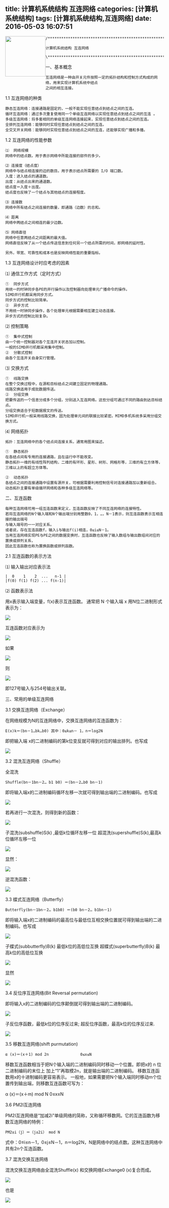 title: 计算机系统结构 互连网络
categories: [计算机系统结构]
tags: [计算机系统结构,互连网络]
date: 2016-05-03 16:07:51
---
<img src="http://7xta8e.com2.z0.glb.clouddn.com/TB1sw10LFXXXXbOXXXXXXXXXXXX_%21%210-item_pic.jpg" style="height:128px;float:left;"/>

	/********************************************************************\

	计算机系统结构 互连网络

	\********************************************************************/

<!--more-->
一、基本概念

	互连网络是一种由开关元件按照一定的拓扑结构和控制方式构成的网络，用来实现计算机系统中结点
	之间的相互连接。

1.1 互连网络的种类

	静态互连网络：连接通路是固定的，一般不能实现任意结点到结点之间的互连。
	循环互连网络：通过多次重复使用同一个单级互连网络以实现任意结点到结点之间的互连 。
	多级互连网络：将多套相同的单级互连网络连接起来，实现任意结点到结点之间的互连。
	全排列互连网络：能够同时实现任意结点到结点之间的互连。
	全交叉开关网络：能够同时实现任意结点到结点之间的互连，还能够实现广播和多播。

1.2 互连网络的性能参数

	⑴  网络规模
	网络中的结点数。用于表示网络中所能连接的部件的多少。

	⑵ 连接度（结点度）
	网络中与结点相连接的边的数目。用于表示结点所需要的 I/O 端口数。
	入度：进入结点的通道数。
	出度：从结点出来的通道数。
	结点度＝入度＋出度。
	结点度也反映了一个结点与其他结点的连接程度。

	⑶ 连接数
	网络中所有结点之间连接的数量，即通路（边数）的总和。

	⑷ 距离
	网络中两结点之间相连的最少边数。

	⑸ 网络直径
	网络中任意两结点之间距离的最大值。
	网络直径反映了从一个结点传送信息到任何另一个结点所需的时间，即网络的延时性。

	另外，带宽、可靠性和成本也是反映网络性能的重要指标。

1.3 互连网络设计时应考虑的因素

⑴  通信工作方式（定时方式）

	①  同步方式
	用统一的时钟同步各PE的并行操作以及控制器向处理单元广播命令的操作。
	SIMD并行机都采用同步方式。
	同步方式的控制比较简单。
	②  异步方式
	不用统一时钟同步操作，各个处理单元根据需要相互建立动态连接。    
	异步方式的控制比较复杂。

⑵  控制策略

	①  集中式控制
	由一个统一控制器对各个互连开关状态加以控制。
	一般的SIMD并行机都采用集中控制。
	②  分散式控制
	由各个互连开关自身实行管理。

⑶ 交换方式

	①  线路交换
	在整个交换过程中，在源和目标结点之间建立固定的物理通路。
	线路交换适用于成批数据传送。
	②  分组交换
	把要传送的一个信息分成多个分组，分别送入互连网络。这些分组可通过不同的路由到达目标结点。
	分组交换适合于短数据报文的传送。
	SIMD并行机一般采用线路交换，因为处理单元间的联接比较紧密。MIMD多机系统多采用分组交换方式。

⑷ 网络拓扑

	拓扑：互连网络中的各个结点间连接关系，通常用图来描述。

	①  静态拓扑
	在各结点间有专用的连接通路，且在运行中不能改变。
	静态拓扑一维的有线性阵列结构，二维的有环形、星形、树形、网格形等，三维的有立方体等，三维以上的有超立方体等。

	②  动态拓扑
	各结点之间的连接通路中设置有源开关，可根据需要利用控制信号对连接通路加以重新组合。
	动态拓扑主要有单级循环网络和各种多级互连网络等。

二、互连函数

	每种互连网络可用一组互连函数来定义，互连函数反映了不同互连网络的连接特性。
	若将互连网络的N个输入端和N个输出端分别用整数0，1，…，N－1表示，则互连函数表示互相连接的输出端号
	与输入端号的一一对应关系。
	或者说，存在互连函数f，输入i与输出f(i)相连，0≤i≤N－1。
	当用互连网络实现PE与PE之间的数据变换时，互连函数也反映了输入数组与输出数组间对应的置换或排列关系，
	因此互连函数也称为置换函数或排列函数。

2.1 互连函数的表示方法

⑴ 输入输出对应表示法

	|  0    1    2  ...   n-1 |
	|f(0) f(1) f(2) ... f(n-1)|

⑵  函数表示法

用x表示输入端变量，f(x)表示互连函数。
通常把 N 个输入端 x 用N位二进制形式表示为：

![](http://7xta8e.com1.z0.glb.clouddn.com/QQ%E6%88%AA%E5%9B%BE20160503162816.jpg)

互连函数对应表示为

![](http://7xta8e.com1.z0.glb.clouddn.com/QQ%E6%88%AA%E5%9B%BE20160503162830.jpg)

如果

![](http://7xta8e.com1.z0.glb.clouddn.com/QQ%E6%88%AA%E5%9B%BE20160503162845.jpg)

则

![](http://7xta8e.com1.z0.glb.clouddn.com/QQ%E6%88%AA%E5%9B%BE20160503162856.jpg)

即127号输入与254号输出关联。

三、常用的单级互连网络

3.1 交换互连网络（Exchange）

在网络规模为N的互连网络中，交换互连网络的互连函数为：

    E(x)k＝(bn－1…bk…b0) 其中：0≤k≤n－ 1，n＝log2N

即把输入端 x的二进制编码的第k位变反就可得到对应的输出排列。也写成

![](http://7xta8e.com1.z0.glb.clouddn.com/QQ%E6%88%AA%E5%9B%BE20160503163600.jpg)

3.2 混洗互连网络（Shuffle）

全混洗

	Shuffle(bn－1bn－2… b1 b0) ＝(bn－2…b0 bn－1)

即将输入端x的二进制编码循环左移一次就可得到输出端的二进制编码。也写成

![](http://7xta8e.com1.z0.glb.clouddn.com/QQ%E6%88%AA%E5%9B%BE20160503163908.jpg)

若再进行一次混洗，则得到新的函数：

![](http://7xta8e.com1.z0.glb.clouddn.com/QQ%E6%88%AA%E5%9B%BE20160503164829.jpg)

子混洗(subshuffle)S(k) ,最低k位循环左移一位
超混洗(supershuffle)S(k),最高k位循环左移一位

![](http://7xta8e.com1.z0.glb.clouddn.com/QQ%E6%88%AA%E5%9B%BE20160503164226.jpg)

显然：

![](http://7xta8e.com1.z0.glb.clouddn.com/QQ%E6%88%AA%E5%9B%BE20160503164517.jpg)

逆混洗函数：

![](http://7xta8e.com1.z0.glb.clouddn.com/QQ%E6%88%AA%E5%9B%BE20160503164208.jpg)

3.3 蝶式互连网络（Butterfly）

	Butterfly(bn－1bn－2… b1b0) ＝(b0 bn－2… b1bn－1)

即将输入端x的二进制编码的最高位与最低位互相交换位置就可得到输出端的二进制编码。也写成

![](http://7xta8e.com1.z0.glb.clouddn.com/QQ%E6%88%AA%E5%9B%BE20160503165048.jpg)

子蝶式(subbutterfly)B(k) 最低k位的高低位互换
超蝶式(superbutterfly)B(k) 最高k位的高低位互换

![](http://7xta8e.com1.z0.glb.clouddn.com/QQ%E6%88%AA%E5%9B%BE20160503165222.jpg)

显然

![](http://7xta8e.com1.z0.glb.clouddn.com/QQ%E6%88%AA%E5%9B%BE20160503165308.jpg)

3.4 反位序互连网络(Bit Reversal permutation) 

即将输入x的二进制编码的位序颠倒就可得到输出端的二进制编码。

![](http://7xta8e.com1.z0.glb.clouddn.com/QQ%E6%88%AA%E5%9B%BE20160503165409.jpg)

子反位序函数，最低k位的位序反过来;
超反位序函数，最高k位的位序反过来.

![](http://7xta8e.com1.z0.glb.clouddn.com/QQ%E6%88%AA%E5%9B%BE20160503165503.jpg)

3.5 移数互连网络(shift purmutation)

	α (x)＝(x＋1) mod 2n              0≤x≤N

移数互连函数相当于把N个输入端的二进制编码同时移动一个位置。即把x的 n 位二进制编码的末位上
加上“1”再取模2n，就是输出端的二进制编码。
移数互连函数用x的十进制编码更容易表示。
一般地，如果需要把N个输入端同时移动m个位置传到输出端，则移数互连函数可写为：

   α (x)＝(x＋m) mod N              0≤x≤N

3.6 PM2I互连网络

PM2I互连网络是“加减2i”单级网络的简称，又称循环移数网。它的互连函数为移数互连网络的特例：

    PM2±i（j）＝（j±2i） mod N

式中：0≤i≤n－1，0≤j≤N－1，n＝log2N，N是网络中的结点数。这种互连网络中共有2n个互连函数。

3.7 混洗交换互连网络

混洗交换互连网络由全混洗Shuffle(x) 和交换网络Exchange0 (x)复合而成。

![](http://7xta8e.com1.z0.glb.clouddn.com/QQ%E6%88%AA%E5%9B%BE20160503165749.jpg)

也是

![](http://7xta8e.com1.z0.glb.clouddn.com/QQ%E6%88%AA%E5%9B%BE20160503165828.jpg)




